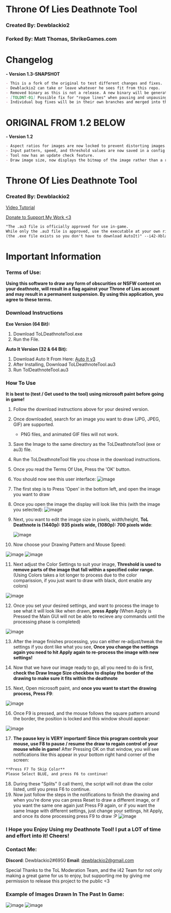 # Throne Of Lies Deathnote Tool
### Created By: Dewblackio2
### Forked By: Matt Thomas, ShrikeGames.com

# Changelog
**- Version 1.3-SNAPSHOT**
```markdown
- This is a fork of the original to test different changes and fixes.
- Dewblackio2 can take or leave whatever he sees fit from this repo.
- Removed binary as this is not a release. A new binary will be generated with 1.3-RELEASE.
- [TOLDNT-01] Possible fix for "rogue lines" when pausing and unpausing due to race condition.
- Individual bug fixes will be in their own branches and merged into this master. 
```

# ORIGINAL FROM 1.2 BELOW

**- Version 1.2**
```markdown
- Aspect ratios for images are now locked to prevent distorting images.
- Input pattern, speed, and threshold values are now saved in a config file.
- Tool now has an update check feature.
- Draw image size, now displays the bitmap of the image rather than a rectangle.
```

# Throne Of Lies Deathnote Tool
### Created By: Dewblackio2

[Video Tutorial](https://www.youtube.com/watch?v=opilGC-c_n0)

[Donate to Support My Work <3](http://www.paypal.me/Dewblackio2)

```markdown
"The .au3 file is officially approved for use in-game. 
While only the .au3 file is approved, use the executable at your own risk.
(the .exe file exists so you don't have to download AutoIt)" --i42-Xblade
```

# Important Information

### Terms of Use:
**Using this software to draw any form of obscurities or NSFW content on your deathnote, will result in a flag against your Throne of       Lies account and may result in a permanent suspension. By using this application, you agree to these terms.**

### Download Instructions
**Exe Version (64 Bit):**
1. Download ToLDeathnoteTool.exe
2. Run the File.

**Auto It Version (32 & 64 Bit):**
1. Download Auto It From Here: [Auto It v3](https://www.autoitscript.com/cgi-bin/getfile.pl?autoit3/autoit-v3-setup.exe)
2. After Installing, Download ToLDeathnoteTool.au3
3. Run TolDeathnoteTool.au3

### How To Use
**It is best to (test / Get used to the tool) using microsoft paint before going in game!** 
1. Follow the download instructions above for your desired version.
2. Once downloaded, search for an image you want to draw (JPG, JPEG, GIF) are supported.
   - PNG files, and animated GIF files will not work.
3. Save the Image to the same directory as the ToLDeathnoteTool (exe or au3) file.
4. Run the ToLDeathnoteTool file you chose in the download instructions.
5. Once you read the Terms Of Use, Press the 'OK' button.
6. You should now see this user interface:
   ![image](https://i.gyazo.com/8aab81602e6ecbc378fe374bcbff992b.png)
7. The first step is to Press 'Open' in the bottom left, and open the image you want to draw
8. Once you open the image the display will look like this (with the image you selected):
   ![image](https://i.gyazo.com/673e05dcbe2dcc857165eaa39146f7ea.png)
9. Next, you want to edit the image size in pixels, width/height, **ToL Deathnote is (1440p): 935 pixels wide, (1080p): 700 pixels wide**:

   ![image](https://i.gyazo.com/b5a46b8e67ad3962d37895ab6df8dbef.png)
10. Now choose your Drawing Pattern and Mouse Speed:

   ![image](https://i.gyazo.com/6ecb3c2672f4d104e1a29873fabbd0e4.png)
   ![image](https://i.gyazo.com/eb8c35d1151a35e84fd52964a5c4ee5b.png)
   
11. Next adjust the Color Settings to suit your image, **Threshold is used to remove parts of the image that fall within a specified color range.** (Using Colors takes a lot longer to process due to the color comparission, if you just want to draw with black, dont enable any colors)

   ![image](https://i.gyazo.com/7f773e4b0afe4521bd63eadd41e06330.png)
   
12. Once you set your desired settings, and want to process the image to see what it will look like when drawn, **press Apply** (When Apply is Pressed the Main GUI will not be able to recieve any commands until the processing phase is completed)

   ![image](https://i.gyazo.com/0b44cf0211e4e48550341f0d5ad584a2.png)
   
13. After the image finishes processing, you can either re-adjust/tweak the settings if you dont like what you see, **Once you change the settings again you need to hit Apply again to re-process the image with new settings!**

14. Now that we have our image ready to go, all you need to do is first, **check the Draw Image Size checkbox to display the border of the drawing to make sure it fits within the deathnote**

15. Next, Open microsoft paint, and **once you want to start the drawing process, Press F9**:

   ![image](https://i.gyazo.com/2608b630131686a2c3c356bdb4c0fbdd.png)

16. Once F9 is pressed, and the mouse follows the square pattern around the border, the position is locked and this window should appear:

   ![image](https://i.gyazo.com/862e1b031fc2c85b4d47a1db65779633.png)

17. **The pause key is VERY important! Since this program controls your mouse, use F8 to pause / resume the draw to regain control of your mouse while in game!** After Pressing OK on that window, you will see notifications like this appear in your bottom right hand corner of the screen:
   ```markdown
   **Press F7 To Skip Color**
   Please Select BLUE, and press F6 to continue!
   ```
18. During these "Splits" (I call them), the script will not draw the color listed, until you press F6 to continue.
19. Now just follow the steps in the notifications to finish the drawing and when you're done you can press Reset to draw a different image, or if you want the same one again just Press F9 again, or if you want the same Image with different settings, just change your settings, hit Apply, and once its done processing press F9 to draw :P
   ![image](https://i.gyazo.com/a357ee8059cc49128996c800bfd97a3f.png)
   
### I Hope you Enjoy Using my Deathnote Tool! I put a LOT of time and effort into it! Cheers!

### Contact Me:
**Discord**: Dewblackio2#6950
**Email**: dewblackio2@gmail.com

Special Thanks to the ToL Moderation Team, and the i42 Team for not only making a great game for us to enjoy, but supporting me by giving me permission to release this project to the public <3


### Example of Images Drawn In The Past In Game:
![image](https://i.gyazo.com/f581d41d4e6cbf7007d257cee1ae5465.jpg)
![image](https://i.gyazo.com/f708d7e7f467242c3c0fc0fcdfab323a.jpg)
